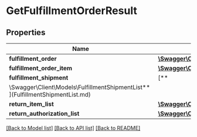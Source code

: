 # GetFulfillmentOrderResult

## Properties

Name | Type | Description | Notes
------------ | ------------- | ------------- | -------------
**fulfillment_order** | [**\Swagger\Client\Models\FulfillmentOrder**](FulfillmentOrder.md) |  |
**fulfillment_order_item** | [**\Swagger\Client\Models\FulfillmentOrderItemList**](FulfillmentOrderItemList.md) |  |
**fulfillment_shipment** | [**
\Swagger\Client\Models\FulfillmentShipmentList**](FulfillmentShipmentList.md) |  | [optional]
**return_item_list** | [**\Swagger\Client\Models\ReturnItemList**](ReturnItemList.md) |  |
**return_authorization_list** | [**\Swagger\Client\Models\ReturnAuthorizationList**](ReturnAuthorizationList.md) |  |

[[Back to Model list]](../../README.md#documentation-for-models) [[Back to API list]](../../README.md#documentation-for-api-endpoints) [[Back to README]](../../README.md)

